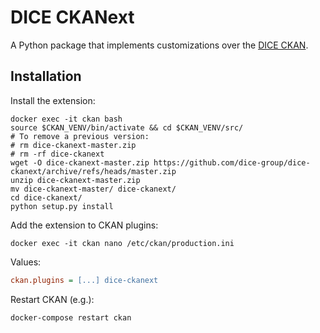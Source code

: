 # DICE CKANext

A Python package that implements customizations over the [DICE CKAN](https://github.com/dice-group/dice-ckan).


## Installation

Install the extension:

```shell
docker exec -it ckan bash
source $CKAN_VENV/bin/activate && cd $CKAN_VENV/src/
# To remove a previous version:
# rm dice-ckanext-master.zip
# rm -rf dice-ckanext
wget -O dice-ckanext-master.zip https://github.com/dice-group/dice-ckanext/archive/refs/heads/master.zip
unzip dice-ckanext-master.zip
mv dice-ckanext-master/ dice-ckanext/
cd dice-ckanext/
python setup.py install
```

Add the extension to CKAN plugins:

```shell
docker exec -it ckan nano /etc/ckan/production.ini
```

Values:

```ini
ckan.plugins = [...] dice-ckanext
```

Restart CKAN (e.g.):

```shell
docker-compose restart ckan
```



<!-- 

## Config settings

None at present

**TODO:** Document any optional config settings here. For example:

	# The minimum number of hours to wait before re-checking a resource
	# (optional, default: 24).
	ckanext.dice_customization.some_setting = some_default_value


## Developer installation

To install ckanext-dice-customization for development, activate your CKAN virtualenv and
do:

    git clone https://github.com/dice-group/ckanext-dice-customization.git
    cd ckanext-dice-customization
    python setup.py develop
    pip install -r dev-requirements.txt


## Tests

To run the tests, do:

    pytest --ckan-ini=test.ini


## Releasing a new version of ckanext-dice-customization

If ckanext-dice-customization should be available on PyPI you can follow these steps to publish a new version:

1. Update the version number in the `setup.py` file. See [PEP 440](http://legacy.python.org/dev/peps/pep-0440/#public-version-identifiers) for how to choose version numbers.

2. Make sure you have the latest version of necessary packages:

    pip install --upgrade setuptools wheel twine

3. Create a source and binary distributions of the new version:

       python setup.py sdist bdist_wheel && twine check dist/*

   Fix any errors you get.

4. Upload the source distribution to PyPI:

       twine upload dist/*

5. Commit any outstanding changes:

       git commit -a
       git push

6. Tag the new release of the project on GitHub with the version number from
   the `setup.py` file. For example if the version number in `setup.py` is
   0.0.1 then do:

       git tag 0.0.1
       git push --tags
 -->